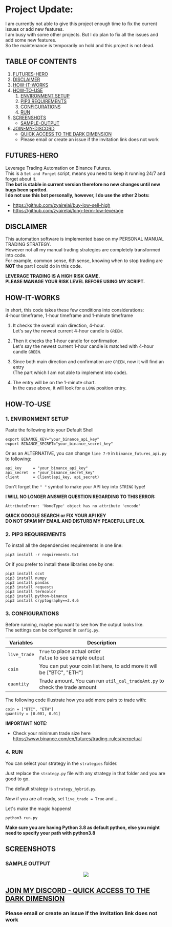 # Project Update:
I am currently not able to give this project enough time to fix the current issues or add new features.  
I am busy with some other projects. But I do plan to fix all the issues and add some new features.  
So the maintenance is temporarily on hold and this project is not dead.

## TABLE OF CONTENTS

1. [FUTURES-HERO](#futures_hero)
2. [DISCLAIMER](#hello_disclaimer)
3. [HOW-IT-WORKS](#how_it_works)
4. [HOW-TO-USE](#how_to_use)
    1. [ENVIRONMENT SETUP](#environment_setup)
    2. [PIP3 REQUIREMENTS](#pip3_requirements)
    3. [CONFIGURATIONS](#configurations)
    4. [RUN](#run)
5. [SCREENSHOTS](#hello_screenshots)
    - [SAMPLE-OUTPUT](#sample_output)
6. [JOIN-MY-DISCORD](#discord)
    - [QUICK ACCESS TO THE DARK DIMENSION](https://discord.gg/6J2mXvYsFB)
    - Please email or create an issue if the invitation link does not work  

<a name="futures_hero"></a>
## FUTURES-HERO
Leverage Trading Automation on Binance Futures.  
This is a `Set and Forget` script, means you need to keep it running 24/7 and forget about it.  
**The bot is stable in current version therefore no new changes until new bugs been spotted.**  
**I do not use this bot personally, however, I do use the other 2 bots:**  
- https://github.com/zyairelai/buy-low-sell-high
- https://github.com/zyairelai/long-term-low-leverage

<a name="hello_disclaimer"></a>
## DISCLAIMER
This automation software is implemented base on my PERSONAL MANUAL TRADING STRATEGY.  
However not all my manual trading strategies are completely transformed into code.  
For example, common sense, 6th sense, knowing when to stop trading are **NOT** the part I could do in this code.  

**LEVERAGE TRADING IS A HIGH RISK GAME.**  
**PLEASE MANAGE YOUR RISK LEVEL BEFORE USING MY SCRIPT.**

<a name="how_it_works"></a>
## HOW-IT-WORKS
In short, this code takes these few conditions into considerations:  
4-hour timeframe, 1-hour timeframe and 1-minute timeframe

1. It checks the overall main direction, 4-hour.  
   Let's say the newest current 4-hour candle is `GREEN`.  

2. Then it checks the 1-hour candle for confirmation.  
   Let's say the newest current 1-hour candle is matched with 4-hour candle `GREEN`.  

3. Since both main direction and confirmation are `GREEN`, now it will find an entry  
   (The part which I am not able to implement into code). 

4. The entry will be on the 1-minute chart.  
   In the case above, it will look for a `LONG` position entry.

<a name="how_to_use"></a>
## HOW-TO-USE
<a name="environment_setup"></a>
### 1. ENVIRONMENT SETUP
Paste the following into your Default Shell
```
export BINANCE_KEY="your_binance_api_key"
export BINANCE_SECRET="your_binance_secret_key"
```

Or as an ALTERNATIVE, you can change `line 7-9` in `binance_futures_api.py` to following: 
```
api_key     = "your_binance_api_key"
api_secret  = "your_binance_secret_key"
client      = Client(api_key, api_secret)
```
Don't forget the `" "` symbol to make your API key into `STRING` type!  

**I WILL NO LONGER ANSWER QUESTION REGARDING TO THIS ERROR:**
```
AttributeError: 'NoneType' object has no attribute 'encode'
``` 
**QUICK GOOGLE SEARCH or FIX YOUR API KEY**  
**DO NOT SPAM MY EMAIL AND DISTURB MY PEACEFUL LIFE LOL**

<a name="pip3_requirements"></a>
### 2. PIP3 REQUIREMENTS
To install all the dependencies requirements in one line:
```
pip3 install -r requirements.txt
```
Or if you prefer to install these libraries one by one:
```
pip3 install ccxt
pip3 install numpy
pip3 install pandas
pip3 install requests
pip3 install termcolor
pip3 install python-binance
pip3 install cryptography==3.4.6
```

<a name="configurations"></a>
### 3. CONFIGURATIONS
Before running, maybe you want to see how the output looks like.  
The settings can be configured in `config.py`.

| Variables           | Description                                                                                            |
| --------------------| -------------------------------------------------------------------------------------------------------|
| `live_trade`        |`True` to place actual order <br /> `False` to see sample output                                        |
| `coin`              | You can put your coin list here, to add more it will be ["BTC", "ETH"]                                 |
| `quantity`          | Trade amount. You can run `util_cal_tradeAmt.py` to check the trade amount                             |

The following code illustrate how you add more pairs to trade with:  
```
coin = ["BTC", "ETH"]
quantity = [0.001, 0.01]
```
**IMPORTANT NOTE:**  
- Check your minimum trade size here https://www.binance.com/en/futures/trading-rules/perpetual

<a name="run"></a>
### 4. RUN
You can select your strategy in the `strategies` folder.  

Just replace the `strategy.py` file with any strategy in that folder and you are good to go.  

The default strategy is `strategy_hybrid.py`.  

Now if you are all ready, set `live_trade = True` and ...

Let's make the magic happens!
```
python3 run.py
```

**Make sure you are having Python 3.8 as default python, else you might need to specify your path with python3.8**

<a name="hello_screenshots"></a>
## SCREENSHOTS

<a name="sample_output"></a>
### SAMPLE OUTPUT
<p align="center">
  <img src="screenshots/sample_output.png">
</p>

<a name="discord"></a>
## [JOIN MY DISCORD - QUICK ACCESS TO THE DARK DIMENSION](https://discord.gg/6J2mXvYsFB)
### Please email or create an issue if the invitation link does not work  
